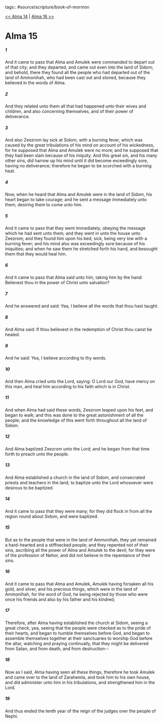 tags:: #source/scripture/book-of-mormon

[<< Alma 14](source/scripture/book-of-mormon/09_Alma/Alma_14.md) | [Alma 16 >>](source/scripture/book-of-mormon/09_Alma/Alma_16.md)

# Alma 15

##### 1

And it came to pass that Alma and Amulek were commanded to depart out of that city; and they departed, and came out even into the land of Sidom; and behold, there they found all the people who had departed out of the land of Ammonihah, who had been cast out and stoned, because they believed in the words of Alma.

##### 2

And they related unto them all that had happened unto their wives and children, and also concerning themselves, and of their power of deliverance.

##### 3

And also Zeezrom lay sick at Sidom, with a burning fever, which was caused by the great tribulations of his mind on account of his wickedness, for he supposed that Alma and Amulek were no more; and he supposed that they had been slain because of his iniquity. And this great sin, and his many other sins, did harrow up his mind until it did become exceedingly sore, having no deliverance; therefore he began to be scorched with a burning heat.

##### 4

Now, when he heard that Alma and Amulek were in the land of Sidom, his heart began to take courage; and he sent a message immediately unto them, desiring them to come unto him.

##### 5

And it came to pass that they went immediately, obeying the message which he had sent unto them; and they went in unto the house unto Zeezrom; and they found him upon his bed, sick, being very low with a burning fever; and his mind also was exceedingly sore because of his iniquities; and when he saw them he stretched forth his hand, and besought them that they would heal him.

##### 6

And it came to pass that Alma said unto him, taking him by the hand: Believest thou in the power of Christ unto salvation?

##### 7

And he answered and said: Yea, I believe all the words that thou hast taught.

##### 8

And Alma said: If thou believest in the redemption of Christ thou canst be healed.

##### 9

And he said: Yea, I believe according to thy words.

##### 10

And then Alma cried unto the Lord, saying: O Lord our God, have mercy on this man, and heal him according to his faith which is in Christ.

##### 11

And when Alma had said these words, Zeezrom leaped upon his feet, and began to walk; and this was done to the great astonishment of all the people; and the knowledge of this went forth throughout all the land of Sidom.

##### 12

And Alma baptized Zeezrom unto the Lord; and he began from that time forth to preach unto the people.

##### 13

And Alma established a church in the land of Sidom, and consecrated priests and teachers in the land, to baptize unto the Lord whosoever were desirous to be baptized.

##### 14

And it came to pass that they were many; for they did flock in from all the region round about Sidom, and were baptized.

##### 15

But as to the people that were in the land of Ammonihah, they yet remained a hard-hearted and a stiffnecked people; and they repented not of their sins, ascribing all the power of Alma and Amulek to the devil; for they were of the profession of Nehor, and did not believe in the repentance of their sins.

##### 16

And it came to pass that Alma and Amulek, Amulek having forsaken all his gold, and silver, and his precious things, which were in the land of Ammonihah, for the word of God, he being rejected by those who were once his friends and also by his father and his kindred;

##### 17

Therefore, after Alma having established the church at Sidom, seeing a great check, yea, seeing that the people were checked as to the pride of their hearts, and began to humble themselves before God, and began to assemble themselves together at their sanctuaries to worship God before the altar, watching and praying continually, that they might be delivered from Satan, and from death, and from destruction--

##### 18

Now as I said, Alma having seen all these things, therefore he took Amulek and came over to the land of Zarahemla, and took him to his own house, and did administer unto him in his tribulations, and strengthened him in the Lord.

##### 19

And thus ended the tenth year of the reign of the judges over the people of Nephi.
